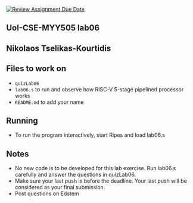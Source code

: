 [![Review Assignment Due Date](https://classroom.github.com/assets/deadline-readme-button-22041afd0340ce965d47ae6ef1cefeee28c7c493a6346c4f15d667ab976d596c.svg)](https://classroom.github.com/a/rDllC457)

## UoI-CSE-MYY505 lab06

## Nikolaos Tselikas-Kourtidis

## Files to work on
* `quizLab06` 
* `lab06.s` to run and observe how RISC-V 5-stage pipelined processor works
* `README.md` to add your name
      
## Running 
* To run the program interactively, start Ripes and load lab06.s


## Notes
* No new code is to be developed for this lab exercise. Run lab06.s carefully and answer the questions in quizLab06.
* Make sure your last push is before the deadline. Your last push will be considered as your final submission.
* Post questions on Edstem
